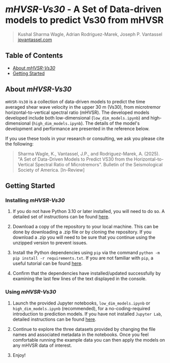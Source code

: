 # _mHVSR-Vs30_ - A Set of Data-driven models to predict Vs30 from mHVSR

> Kushal Sharma Wagle, Adrian Rodriguez-Marek, Joseph P. Vantassel [jpvantassel.com](https://www.jpvantassel.com/)

## Table of Contents

-   [About _mHVSR-Vs30_](#About-mHVSR-Vs30)
-   [Getting Started](#Getting-Started)

## About _mHVSR-Vs30_

`mHVSR-Vs30` is a collection of data-driven models to predict the
time averaged shear wave velocity in the upper 30 m (Vs30), from 
microtremor horizontal-to-vertical spectral ratio (mHVSR). The developed
models developed include both low-dimensional (`low_dim_models.ipynb`) and
high-dimensional (`high_dim_models.ipynb`). The details of the model's
development and performance are presented in the reference below.

If you use these tools in your research or consulting, we ask you please cite the
following:

> Sharma Wagle, K., Vantassel, J.P., and Rodriguez-Marek, A. (2025). "A Set of Data-Driven Models to Predict VS30 from the
> Horizontal-to-Vertical Spectral Ratio of Microtremors". Bulletin of the Seismological Society of America. [In-Review]

## Getting Started

### Installing _mHVSR-Vs30_

1.  If you do not have Python 3.10 or later installed, you will need to do
so. A detailed set of instructions can be found
[here](https://jpvantassel.github.io/python3-course/#/intro/installing_python).

2. Download a copy of the repository to your local machine. This can be done by
downloading a .zip file or by cloning the repository. If you download a .zip you
will need to be sure that you continue using the unzipped version to prevent issues.

3.  Install the Python dependencies using `pip` via the command `python -m pip install -r requirements.txt`.
If you are not familiar with `pip`, a useful tutorial can be found
[here](https://jpvantassel.github.io/python3-course/#/intro/pip).

4.  Confirm that the dependencies have installed/updated successfully by examining the
last few lines of the text displayed in the console.

### Using _mHVSR-Vs30_

1.  Launch the provided Jupyter notebooks, `low_dim_models.ipynb` or `high_dim_models.ipynb` (recommended),
  for a no-coding-required introduction to prediction models. If you have not installed `Jupyter Lab`,
  detailed instructions can be found [here](https://jpvantassel.github.io/python3-course/#/intro/installing_jupyter).

2.  Continue to explore the three datasets provided by changing the file names and associated metadata in the
  notebooks. Once you feel comfortable running the example data you can then apply the models on any mHVSR data
  of interest.

3.  Enjoy!
